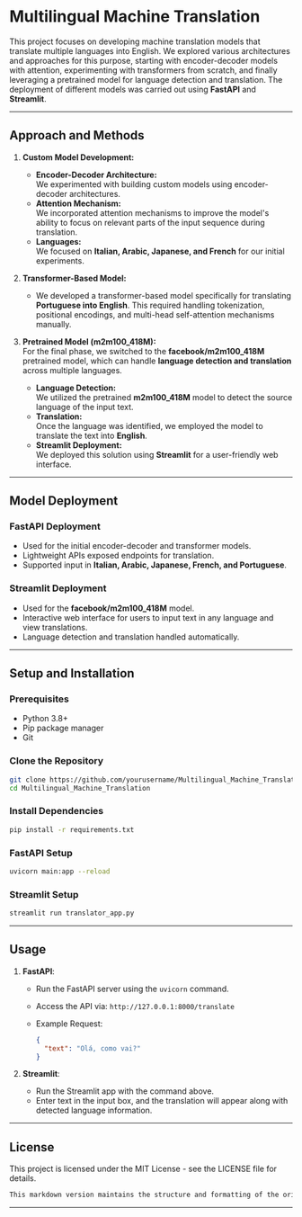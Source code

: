 # Multilingual Machine Translation

This project focuses on developing machine translation models that translate multiple languages into English. We explored various architectures and approaches for this purpose, starting with encoder-decoder models with attention, experimenting with transformers from scratch, and finally leveraging a pretrained model for language detection and translation. The deployment of different models was carried out using **FastAPI** and **Streamlit**.

---
## **Approach and Methods**

1. **Custom Model Development:**
    - **Encoder-Decoder Architecture:**  
      We experimented with building custom models using encoder-decoder architectures.
    - **Attention Mechanism:**  
      We incorporated attention mechanisms to improve the model's ability to focus on relevant parts of the input sequence during translation.
    - **Languages:**  
      We focused on **Italian, Arabic, Japanese, and French** for our initial experiments.

2. **Transformer-Based Model:**
    - We developed a transformer-based model specifically for translating **Portuguese into English**. This required handling tokenization, positional encodings, and multi-head self-attention mechanisms manually.

3. **Pretrained Model (m2m100_418M):**  
   For the final phase, we switched to the **facebook/m2m100_418M** pretrained model, which can handle **language detection and translation** across multiple languages.
    - **Language Detection:**  
      We utilized the pretrained **m2m100_418M** model to detect the source language of the input text.
    - **Translation:**  
      Once the language was identified, we employed the model to translate the text into **English**.
    - **Streamlit Deployment:**  
      We deployed this solution using **Streamlit** for a user-friendly web interface.
---
## Model Deployment

### FastAPI Deployment

- Used for the initial encoder-decoder and transformer models.  
- Lightweight APIs exposed endpoints for translation.  
- Supported input in **Italian, Arabic, Japanese, French, and Portuguese**.

### Streamlit Deployment

- Used for the **facebook/m2m100_418M** model.  
- Interactive web interface for users to input text in any language and view translations.  
- Language detection and translation handled automatically.

---

## Setup and Installation

### Prerequisites

- Python 3.8+  
- Pip package manager  
- Git

### Clone the Repository

```bash
git clone https://github.com/yourusername/Multilingual_Machine_Translation.git
cd Multilingual_Machine_Translation
```

### Install Dependencies

```bash
pip install -r requirements.txt
```

### FastAPI Setup

```bash
uvicorn main:app --reload
```

### Streamlit Setup

```bash
streamlit run translator_app.py
```
---
## Usage

1. **FastAPI**:
    - Run the FastAPI server using the `uvicorn` command.
    - Access the API via: `http://127.0.0.1:8000/translate`
    - Example Request:
        
        ```json
        {
          "text": "Olá, como vai?"
        }
        ```
        
2. **Streamlit**:
    - Run the Streamlit app with the command above.
    - Enter text in the input box, and the translation will appear along with detected language information.
---
## License

This project is licensed under the MIT License - see the LICENSE file for details.

```go
This markdown version maintains the structure and formatting of the original content. You can copy and paste it directly into your `README.md` file.
```
---
